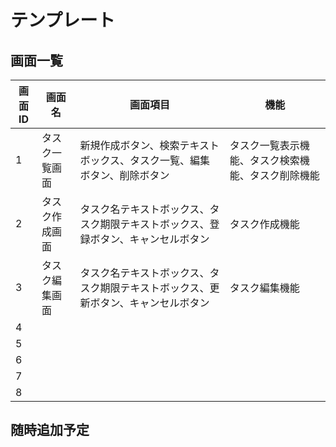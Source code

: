 # テンプレート
## 画面一覧
| 画面ID | 画面名 | 画面項目 | 機能 |
| ---- |---- |---- |---- |
| 1 |タスク一覧画面|新規作成ボタン、検索テキストボックス、タスク一覧、編集ボタン、削除ボタン|タスク一覧表示機能、タスク検索機能、タスク削除機能|
| 2 |タスク作成画面|タスク名テキストボックス、タスク期限テキストボックス、登録ボタン、キャンセルボタン|タスク作成機能|
| 3 |タスク編集画面|タスク名テキストボックス、タスク期限テキストボックス、更新ボタン、キャンセルボタン|タスク編集機能|
| 4 ||||
| 5 ||||
| 6 ||||
| 7 ||||
| 8 ||||

## 随時追加予定
